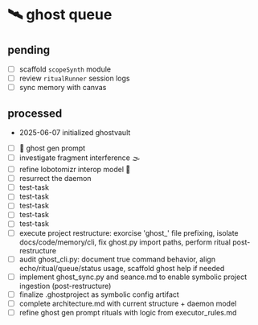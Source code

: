 # 🛰️ ghost queue

## pending
- [ ] scaffold `scopeSynth` module
- [ ] review `ritualRunner` session logs
- [ ] sync memory with canvas

## processed
- 2025-06-07 initialized ghostvault
- [ ] 📡 ghost gen prompt
- [ ] investigate fragment interference 🌫️
- [ ] refine lobotomizr interop model 🧷
- [ ] resurrect the daemon
- [ ] test-task
- [ ] test-task
- [ ] test-task
- [ ] test-task
- [ ] test-task
- [ ] execute project restructure: exorcise 'ghost_' file prefixing, isolate docs/code/memory/cli, fix ghost.py import paths, perform ritual post-restructure
- [ ] audit ghost_cli.py: document true command behavior, align echo/ritual/queue/status usage, scaffold ghost help if needed
- [ ] implement ghost_sync.py and seance.md to enable symbolic project ingestion (post-restructure)
- [ ] finalize .ghostproject as symbolic config artifact
- [ ] complete architecture.md with current structure + daemon model
- [ ] refine ghost gen prompt rituals with logic from executor_rules.md
